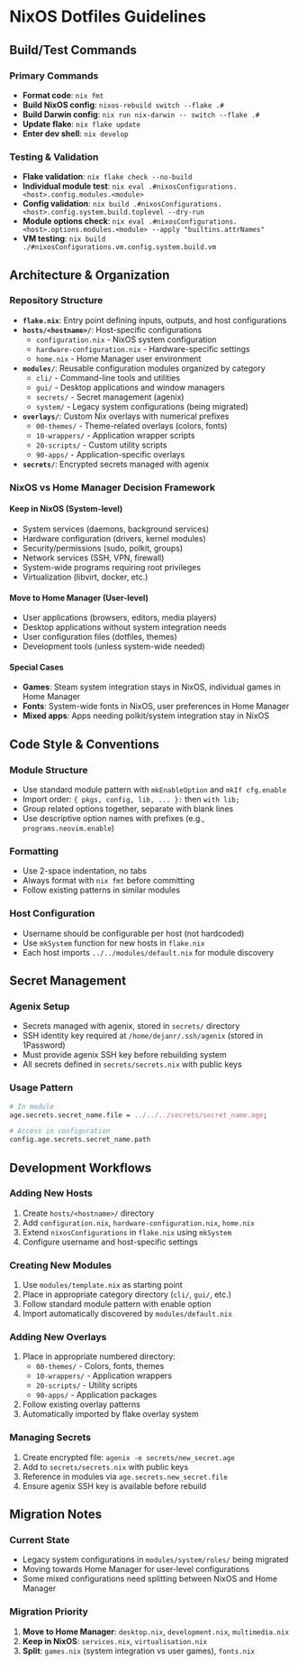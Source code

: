 # NixOS Dotfiles Guidelines

## Build/Test Commands

### Primary Commands
- **Format code**: `nix fmt`
- **Build NixOS config**: `nixos-rebuild switch --flake .#`
- **Build Darwin config**: `nix run nix-darwin -- switch --flake .#`
- **Update flake**: `nix flake update`
- **Enter dev shell**: `nix develop`

### Testing & Validation
- **Flake validation**: `nix flake check --no-build`
- **Individual module test**: `nix eval .#nixosConfigurations.<host>.config.modules.<module>`
- **Config validation**: `nix build .#nixosConfigurations.<host>.config.system.build.toplevel --dry-run`
- **Module options check**: `nix eval .#nixosConfigurations.<host>.options.modules.<module> --apply "builtins.attrNames"`
- **VM testing**: `nix build ./#nixosConfigurations.vm.config.system.build.vm`

## Architecture & Organization

### Repository Structure
- **`flake.nix`**: Entry point defining inputs, outputs, and host configurations
- **`hosts/<hostname>/`**: Host-specific configurations
  - `configuration.nix` - NixOS system configuration
  - `hardware-configuration.nix` - Hardware-specific settings
  - `home.nix` - Home Manager user environment
- **`modules/`**: Reusable configuration modules organized by category
  - `cli/` - Command-line tools and utilities
  - `gui/` - Desktop applications and window managers
  - `secrets/` - Secret management (agenix)
  - `system/` - Legacy system configurations (being migrated)
- **`overlays/`**: Custom Nix overlays with numerical prefixes
  - `00-themes/` - Theme-related overlays (colors, fonts)
  - `10-wrappers/` - Application wrapper scripts
  - `20-scripts/` - Custom utility scripts
  - `90-apps/` - Application-specific overlays
- **`secrets/`**: Encrypted secrets managed with agenix

### NixOS vs Home Manager Decision Framework

#### Keep in NixOS (System-level)
- System services (daemons, background services)
- Hardware configuration (drivers, kernel modules)
- Security/permissions (sudo, polkit, groups)
- Network services (SSH, VPN, firewall)
- System-wide programs requiring root privileges
- Virtualization (libvirt, docker, etc.)

#### Move to Home Manager (User-level)
- User applications (browsers, editors, media players)
- Desktop applications without system integration needs
- User configuration files (dotfiles, themes)
- Development tools (unless system-wide needed)

#### Special Cases
- **Games**: Steam system integration stays in NixOS, individual games in Home Manager
- **Fonts**: System-wide fonts in NixOS, user preferences in Home Manager
- **Mixed apps**: Apps needing polkit/system integration stay in NixOS

## Code Style & Conventions

### Module Structure
- Use standard module pattern with `mkEnableOption` and `mkIf cfg.enable`
- Import order: `{ pkgs, config, lib, ... }:` then `with lib;`
- Group related options together, separate with blank lines
- Use descriptive option names with prefixes (e.g., `programs.neovim.enable`)

### Formatting
- Use 2-space indentation, no tabs
- Always format with `nix fmt` before committing
- Follow existing patterns in similar modules

### Host Configuration
- Username should be configurable per host (not hardcoded)
- Use `mkSystem` function for new hosts in `flake.nix`
- Each host imports `../../modules/default.nix` for module discovery

## Secret Management

### Agenix Setup
- Secrets managed with agenix, stored in `secrets/` directory
- SSH identity key required at `/home/dejanr/.ssh/agenix` (stored in 1Password)
- Must provide agenix SSH key before rebuilding system
- All secrets defined in `secrets/secrets.nix` with public keys

### Usage Pattern
```nix
# In module
age.secrets.secret_name.file = ../../../secrets/secret_name.age;

# Access in configuration
config.age.secrets.secret_name.path
```

## Development Workflows

### Adding New Hosts
1. Create `hosts/<hostname>/` directory
2. Add `configuration.nix`, `hardware-configuration.nix`, `home.nix`
3. Extend `nixosConfigurations` in `flake.nix` using `mkSystem`
4. Configure username and host-specific settings

### Creating New Modules
1. Use `modules/template.nix` as starting point
2. Place in appropriate category directory (`cli/`, `gui/`, etc.)
3. Follow standard module pattern with enable option
4. Import automatically discovered by `modules/default.nix`

### Adding New Overlays
1. Place in appropriate numbered directory:
   - `00-themes/` - Colors, fonts, themes
   - `10-wrappers/` - Application wrappers
   - `20-scripts/` - Utility scripts
   - `90-apps/` - Application packages
2. Follow existing overlay patterns
3. Automatically imported by flake overlay system

### Managing Secrets
1. Create encrypted file: `agenix -e secrets/new_secret.age`
2. Add to `secrets/secrets.nix` with public keys
3. Reference in modules via `age.secrets.new_secret.file`
4. Ensure agenix SSH key is available before rebuild

## Migration Notes

### Current State
- Legacy system configurations in `modules/system/roles/` being migrated
- Moving towards Home Manager for user-level configurations
- Some mixed configurations need splitting between NixOS and Home Manager

### Migration Priority
1. **Move to Home Manager**: `desktop.nix`, `development.nix`, `multimedia.nix`
2. **Keep in NixOS**: `services.nix`, `virtualisation.nix`
3. **Split**: `games.nix` (system integration vs user games), `fonts.nix`
